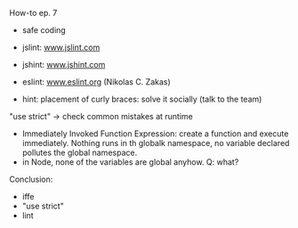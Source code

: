 How-to ep. 7

- safe coding
- jslint: www.jslint.com
- jshint: www.jshint.com
- eslint: www.eslint.org (Nikolas C. Zakas)

- hint: placement of curly braces: solve it socially (talk to the team)

"use strict" -> check common mistakes at runtime
- Immediately Invoked Function Expression: create a function and execute immediately. Nothing runs in th globalk namespace, no variable declared pollutes the global namespace.
- in Node, none of the variables are global anyhow. Q: what?

Conclusion:
- iffe
- "use strict"
- lint
